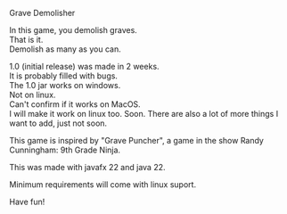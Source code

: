Grave Demolisher   
      
In this game, you demolish graves.    
That is it.    
Demolish as many as you can.    
      
1.0 (initial release) was made in 2 weeks.    
It is probably filled with bugs.     
The 1.0 jar works on windows.    
Not on linux.    
Can't confirm if it works on MacOS.    
I will make it work on linux too. Soon. There are also a lot of more things I want to add, just not soon.    
      
This game is inspired by "Grave Puncher", a game in the show Randy Cunningham: 9th Grade Ninja.     
     
This was made with javafx 22 and java 22.     
      
Minimum requirements will come with linux suport.   
     
Have fun!    

